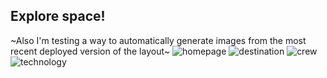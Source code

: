 ## Explore space!
~Also I'm testing a way to automatically generate images from the most recent deployed version of the layout~
![homepage](https://screenshot-site-pipeline.s3.sa-east-1.amazonaws.com/index.png?)
![destination](https://screenshot-site-pipeline.s3.sa-east-1.amazonaws.com/destination.png?)
![crew](https://screenshot-site-pipeline.s3.sa-east-1.amazonaws.com/destination.png?)
![technology](https://screenshot-site-pipeline.s3.sa-east-1.amazonaws.com/destination.png?)